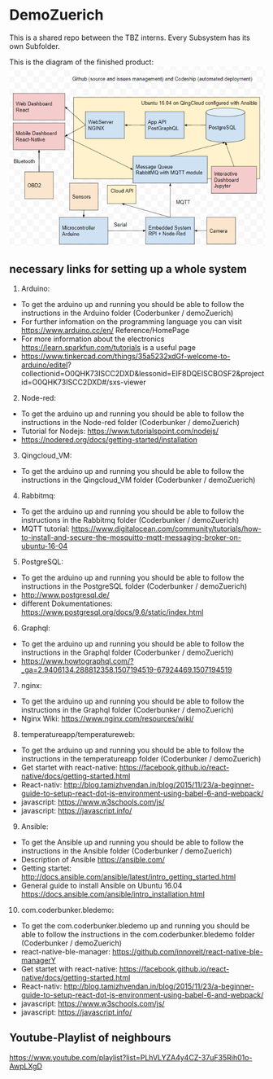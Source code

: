 # DemoZuerich

This is a shared repo between the TBZ interns. Every Subsystem has its own Subfolder.

This is the diagram of the finished product:
![alt text](https://github.com/coderbunker/demoZuerich/blob/master/diagram.png)


## necessary links for setting up a whole system

1. Arduino:
* To get the arduino up and running you should be able to follow the instructions in the 	Arduino folder (Coderbunker / demoZuerich)
* For further infomation on the programming language you can visit https://www.arduino.cc/en/	    Reference/HomePage
* For more information about the electronics https://learn.sparkfun.com/tutorials is a useful page
* https://www.tinkercad.com/things/35a5232xdGf-welcome-to-arduino/editel?			collectionid=O0QHK73ISCC2DXD&lessonid=EIF8DQEISCBOSF2&projectid=O0QHK73ISCC2DXD#/sxs-viewer

2. Node-red:
* To get the arduino up and running you should be able to follow the instructions in the Node-red folder (Coderbunker / demoZuerich)
* Tutorial for Nodejs: https://www.tutorialspoint.com/nodejs/
* https://nodered.org/docs/getting-started/installation

3. Qingcloud_VM: 
* To get the arduino up and running you should be able to follow the instructions in the Qingcloud_VM folder (Coderbunker / demoZuerich)

4. Rabbitmq:
* To get the arduino up and running you should be able to follow the instructions in the Rabbitmq folder (Coderbunker / demoZuerich)
* MQTT tutorial: https://www.digitalocean.com/community/tutorials/how-to-install-and-secure-the-mosquitto-mqtt-messaging-broker-on-ubuntu-16-04

5. PostgreSQL:
* To get the arduino up and running you should be able to follow the instructions in the PostgreSQL folder (Coderbunker / demoZuerich)
* http://www.postgresql.de/
* different Dokumentationes: https://www.postgresql.org/docs/9.6/static/index.html

6. Graphql:
* To get the arduino up and running you should be able to follow the instructions in the Graphql folder (Coderbunker / demoZuerich)
* https://www.howtographql.com/?_ga=2.9406134.288812358.1507194519-67924469.1507194519

7. nginx:
* To get the arduino up and running you should be able to follow the instructions in the Graphql folder (Coderbunker / demoZuerich)
* Nginx Wiki: https://www.nginx.com/resources/wiki/

8. temperatureapp/temperatureweb: 
* To get the arduino up and running you should be able to follow the instructions in the temperatureapp folder (Coderbunker / demoZuerich)
* Get startet with react-native: https://facebook.github.io/react-native/docs/getting-started.html
* React-nativ: http://blog.tamizhvendan.in/blog/2015/11/23/a-beginner-guide-to-setup-react-dot-js-environment-using-babel-6-and-webpack/
* javascript: https://www.w3schools.com/js/
* javascript: https://javascript.info/

9. Ansible: 
* To get the Ansible up and running you should be able to follow the instructions in the Ansible folder (Coderbunker / demoZuerich)
* Description of Ansible https://ansible.com/
* Getting startet: http://docs.ansible.com/ansible/latest/intro_getting_started.html
* General guide to install Ansible on Ubuntu 16.04  https://docs.ansible.com/ansible/intro_installation.html

10. com.coderbunker.bledemo: 
* To get the com.coderbunker.bledemo up and running you should be able to follow the instructions in the com.coderbunker.bledemo folder (Coderbunker / demoZuerich)
* react-native-ble-manager: https://github.com/innoveit/react-native-ble-managerY
* Get startet with react-native: https://facebook.github.io/react-native/docs/getting-started.html
* React-nativ: http://blog.tamizhvendan.in/blog/2015/11/23/a-beginner-guide-to-setup-react-dot-js-environment-using-babel-6-and-webpack/
* javascript: https://www.w3schools.com/js/
* javascript: https://javascript.info/ 


## Youtube-Playlist of neighbours

https://www.youtube.com/playlist?list=PLhVLYZA4y4CZ-37uF35Rih01o-AwpLXgD
